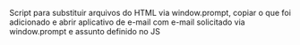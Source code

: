 Script para substituir arquivos do HTML via window.prompt, copiar o que foi adicionado e abrir aplicativo de e-mail com e-mail solicitado via window.prompt e assunto definido no JS
